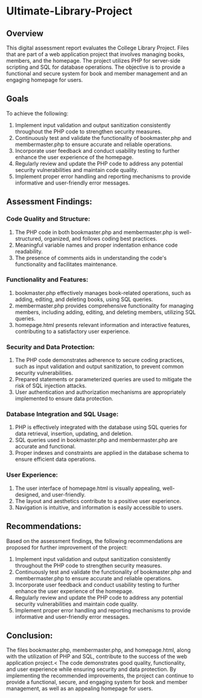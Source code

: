 # Ultimate-Library-Project
## Overview
This digital assessment report evaluates the College Library Project. Files that are part of a web application project that involves managing books, members, and the homepage. The project utilizes PHP for server-side scripting and SQL for database operations. The objective is to provide a functional and secure system for book and member management and an engaging homepage for users.

## Goals
To achieve the following:
<ol>
  <li>Implement input validation and output sanitization consistently throughout the PHP code to strengthen security measures.</li>
<li>Continuously test and validate the functionality of bookmaster.php and membermaster.php to ensure accurate and reliable operations.</li>
<li>Incorporate user feedback and conduct usability testing to further enhance the user experience of the homepage.</li>
<li>Regularly review and update the PHP code to address any potential security vulnerabilities and maintain code quality.</li>
<li>Implement proper error handling and reporting mechanisms to provide informative and user-friendly error messages.</li>
</ol>

## Assessment Findings:
### Code Quality and Structure:
<ol>
 <li>The PHP code in both bookmaster.php and membermaster.php is well-structured, organized, and follows coding best practices.</li>
 <li>Meaningful variable names and proper indentation enhance code readability.</li>
 <li>The presence of comments aids in understanding the code's functionality and facilitates maintenance.</li>
</ol>

### Functionality and Features:
<ol>
 <li>bookmaster.php effectively manages book-related operations, such as adding, editing, and deleting books, using SQL queries.</li>
 <li>membermaster.php provides comprehensive functionality for managing members, including adding, editing, and deleting members, utilizing SQL queries.</li>
 <li>homepage.html presents relevant information and interactive features, contributing to a satisfactory user experience.</li>
</ol> 

### Security and Data Protection:
<ol>
 <li>The PHP code demonstrates adherence to secure coding practices, such as input validation and output sanitization, to prevent common security vulnerabilities.</li>
 <li>Prepared statements or parameterized queries are used to mitigate the risk of SQL injection attacks.</li>
 <li>User authentication and authorization mechanisms are appropriately implemented to ensure data protection.</li></ol>
 
### Database Integration and SQL Usage:
<ol>
 <li>PHP is effectively integrated with the database using SQL queries for data retrieval, insertion, updating, and deletion.</li>
 <li>SQL queries used in bookmaster.php and membermaster.php are accurate and functional.</li>
 <li>Proper indexes and constraints are applied in the database schema to ensure efficient data operations.</li>
 </ol>
 
### User Experience:
<ol>
 <li>The user interface of homepage.html is visually appealing, well-designed, and user-friendly.</li>
 <li>The layout and aesthetics contribute to a positive user experience.</li>
 <li>Navigation is intuitive, and information is easily accessible to users.</li>
</ol>

## Recommendations: 
Based on the assessment findings, the following recommendations are proposed for further improvement of the project:
<ol><li>Implement input validation and output sanitization consistently throughout the PHP code to strengthen security measures.</li>
<li>Continuously test and validate the functionality of bookmaster.php and membermaster.php to ensure accurate and reliable operations.</li>
<li>Incorporate user feedback and conduct usability testing to further enhance the user experience of the homepage.</li>
<li>Regularly review and update the PHP code to address any potential security vulnerabilities and maintain code quality.</li>
<li>Implement proper error handling and reporting mechanisms to provide informative and user-friendly error messages.</li>
</ol>

## Conclusion:
The files bookmaster.php, membermaster.php, and homepage.html, along with the utilization of PHP and SQL, contribute to the success of the web application project.<
The code demonstrates good quality, functionality, and user experience while ensuring security and data protection. 
By implementing the recommended improvements, the project can continue to provide a functional, secure, and engaging system for book and member management, as well as an appealing homepage for users.

